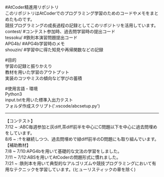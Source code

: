 #AtCoder精進用リポジトリ  
このリポジトリはAtCoderでのプログラミング学習のためのコードやメモをまとめたものです。  
競技プログラミングの成長過程の記録としてこのリポジトリを活用しています。  
contest/ #コンテスト参加時、過去問学習時の提出コード  
tessoku/ #鉄則本演習問題提出コード  
APG4b/ #APG4b学習時のメモ  
shouzin/ #学習中に得た知見や再帰関数などの記録  

#目的  
学習の記録と振りかえり  
教材を用いた学習のアウトプット  
実装のコツやミスの傾向など学びの蓄積  

#使用言語・環境  
Python3  
input.txtを用いた標準入出力テスト  
フォルダ作成スクリプト('.vscode/abcsetup.py')  

----------  
【コンテスト】  
7/12 ~ :ABC毎週参加と灰diff,茶diff前半を中心にC問題以下を中心に過去問埋めをしています。  
8/6 ~ :↑を継続しつつ、過去問埋めで緑diff前半のD問題にも取り組んでいます。    
【補助教材】  
7/8 ~ 7/10:APG4bを用いて基礎的な文法の学習をしました。  
7/11 ~ 7/12:ABSを用いてAtCoderの問題形式に慣れました。  
7/21 ~ :鉄則本を用いて典型的なアルゴリズムや競技プログラミングにおいて有用なテクニックを学習しています。(ヒューリスティックの章を除く)  